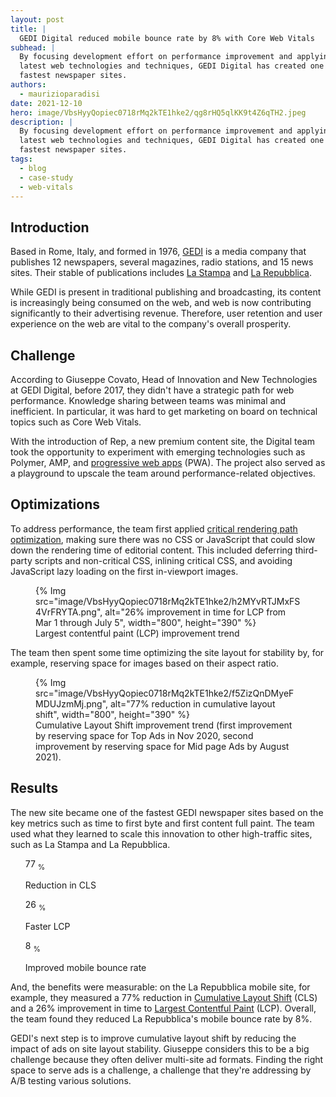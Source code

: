 ```yaml
---
layout: post
title: |
  GEDI Digital reduced mobile bounce rate by 8% with Core Web Vitals
subhead: |
  By focusing development effort on performance improvement and applying the
  latest web technologies and techniques, GEDI Digital has created one of the
  fastest newspaper sites.
authors:
  - maurizioparadisi
date: 2021-12-10
hero: image/VbsHyyQopiec0718rMq2kTE1hke2/qg8rHQ5qlKK9t4Z6qTH2.jpeg
description: |
  By focusing development effort on performance improvement and applying the
  latest web technologies and techniques, GEDI Digital has created one of the
  fastest newspaper sites.
tags:
  - blog
  - case-study
  - web-vitals
---
```


## Introduction

Based in Rome, Italy, and formed in 1976, [GEDI](http://www.gedispa.it/) is a
media company that publishes 12 newspapers, several magazines, radio stations,
and 15 news sites. Their stable of publications includes
[La Stampa](https://www.lastampa.it/) and
[La Repubblica](https://www.repubblica.it/).

While GEDI is present in traditional publishing and broadcasting, its content
is increasingly being consumed on the web, and web is now contributing
significantly to their advertising revenue. Therefore, user retention and user
experience on the web are vital to the company's overall prosperity.

## Challenge

According to Giuseppe Covato, Head of Innovation and New Technologies at GEDI
Digital, before 2017, they didn't have a strategic path for web performance.
Knowledge sharing between teams was minimal and inefficient. In particular, it
was hard to get marketing on board on technical topics such as Core Web Vitals.

With the introduction of Rep, a new premium content site, the Digital
team took the opportunity to experiment with emerging technologies such as
Polymer, AMP, and [progressive web apps](/progressive-web-apps/) (PWA). The
project also served as a playground to upscale the team around
performance-related objectives.

## Optimizations

To address performance, the team first applied [critical rendering path
optimization](https://developers.google.com/web/fundamentals/performance/critical-rendering-path/optimizing-critical-rendering-path), making sure there was no CSS or JavaScript that could slow down
the rendering time of editorial content.  This included deferring third-party
scripts and non-critical CSS, inlining critical CSS, and avoiding JavaScript
lazy loading on the first in-viewport images.

<figure>
{% Img src="image/VbsHyyQopiec0718rMq2kTE1hke2/h2MYvRTJMxFS4VrFRYTA.png",
   alt="26% improvement in time for LCP from Mar 1 through July 5",
   width="800", height="390"
%}
  <figcaption>
    Largest contentful paint (LCP) improvement trend
  </figcaption>
</figure>

The team then spent some time optimizing the site layout for stability by, for
example, reserving space for images based on their aspect ratio.

<figure>
{% 
   Img src="image/VbsHyyQopiec0718rMq2kTE1hke2/f5ZizQnDMyeFMDUJzmMj.png",
   alt="77% reduction in cumulative layout shift",
   width="800", height="390"
%}
  <figcaption>
    Cumulative Layout Shift improvement trend (first improvement by reserving space for Top Ads in Nov 2020, second improvement by reserving space for Mid page Ads by August 2021).
  </figcaption>
</figure>

## Results 

The new site became one of the fastest GEDI newspaper sites based on the key
metrics such as time to first byte and first content full paint. The team used
what they learned to scale this innovation to other high-traffic sites, such as
La Stampa and La Repubblica. 

<ul class="stats">
 <div class="stats__item">
   <p class="stats__figure">
     77
     <sub>%</sub>
   </p>
   <p>Reduction in CLS</p>
 </div>
 <div class="stats__item">
   <p class="stats__figure">
     26
     <sub>%</sub>
   </p>
   <p>Faster LCP</p>
 </div>
 <div class="stats__item">
   <p class="stats__figure">
     8
     <sub>%</sub>
   </p>
   <p>Improved mobile bounce rate</p>
 </div>
</ul>

And, the benefits were measurable: on the La Repubblica mobile site, for
example, they measured a 77% reduction in [Cumulative Layout Shift](/cls/)
(CLS) and a 26%  improvement in time to [Largest Contentful Paint](/lcp/)
(LCP). Overall, the team found they reduced La Repubblica's mobile bounce
rate by 8%.

GEDI's next step is to improve cumulative layout shift by reducing the impact
of ads on site layout stability. Giuseppe considers this to be a big challenge
because they often deliver multi-site ad formats. Finding the right space to
serve ads is a challenge, a challenge that they're addressing by A/B testing
various solutions.  
